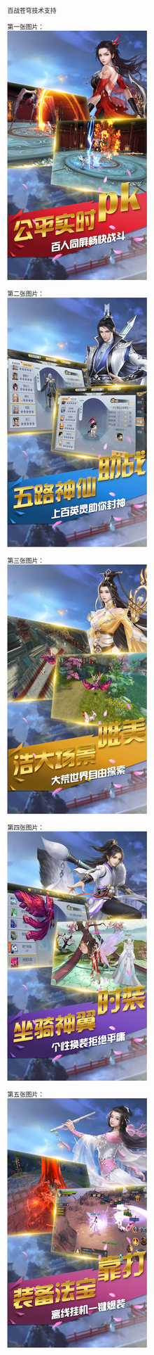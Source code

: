 百战苍穹技术支持</br></br>
第一张图片：</br>
![](https://github.com/qintengm/qinteng/blob/bzcq/1.png?raw=true)</br></br>
第二张图片：</br>
![](https://github.com/qintengm/qinteng/blob/bzcq/2.png?raw=true)</br></br>
第三张图片：</br>
![](https://github.com/qintengm/qinteng/blob/bzcq/3.png?raw=true)</br></br>
第四张图片：</br>
![](https://github.com/qintengm/qinteng/blob/bzcq/4.png?raw=true)</br></br>
第五张图片：</br>
![](https://github.com/qintengm/qinteng/blob/bzcq/5.png?raw=true)</br></br>

